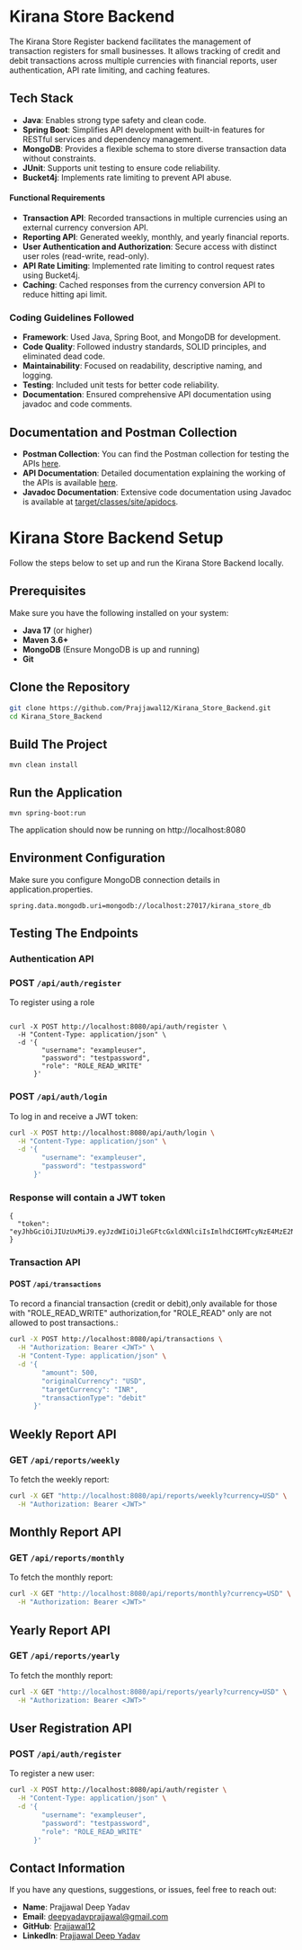 # Kirana Store Backend

The Kirana Store Register backend facilitates the management of transaction registers for small businesses. It allows tracking of credit and debit transactions across multiple currencies with financial reports, user authentication, API rate limiting, and caching features.



 

## Tech Stack
- **Java**: Enables strong type safety and clean code.
- **Spring Boot**: Simplifies API development with built-in features for RESTful services and dependency management.
- **MongoDB**: Provides a flexible schema to store diverse transaction data without constraints.
- **JUnit**: Supports unit testing to ensure code reliability.
- **Bucket4j**: Implements rate limiting to prevent API abuse.

#### Functional Requirements
- **Transaction API**: Recorded transactions in multiple currencies using an external currency conversion API.
- **Reporting API**: Generated weekly, monthly, and yearly financial reports.
- **User Authentication and Authorization**: Secure access with distinct user roles (read-write, read-only).
- **API Rate Limiting**: Implemented rate limiting to control request rates using Bucket4j.
- **Caching**: Cached responses from the currency conversion API to reduce hitting api limit.

### Coding Guidelines Followed
- **Framework**: Used Java, Spring Boot, and MongoDB for development.
- **Code Quality**: Followed industry standards, SOLID principles, and eliminated dead code.
- **Maintainability**: Focused on readability, descriptive naming, and logging.
- **Testing**: Included unit tests for better code reliability.
- **Documentation**: Ensured comprehensive API documentation using javadoc and code comments.

## Documentation and Postman Collection

- **Postman Collection**: You can find the Postman collection for testing the APIs [here](./postman_collection.json).
- **API Documentation**: Detailed documentation explaining the working of the APIs is available [here](./Assignment_Documentation.docx).
- **Javadoc Documentation**: Extensive code documentation using Javadoc is available at [target/classes/site/apidocs](./target/site/apidocs).



# Kirana Store Backend Setup

Follow the steps below to set up and run the Kirana Store Backend locally.

## Prerequisites

Make sure you have the following installed on your system:
- **Java 17** (or higher)
- **Maven 3.6+**
- **MongoDB** (Ensure MongoDB is up and running)
- **Git**

## Clone the Repository

```bash
git clone https://github.com/Prajjawal12/Kirana_Store_Backend.git
cd Kirana_Store_Backend
```
## Build The Project
```
mvn clean install

```
## Run the Application

```
mvn spring-boot:run

 ```
The application should now be running on http://localhost:8080


## Environment Configuration
Make sure you configure MongoDB connection details in application.properties.

```
spring.data.mongodb.uri=mongodb://localhost:27017/kirana_store_db
```

## Testing The Endpoints
### Authentication API
### POST `/api/auth/register`
To register using a role
``` 

curl -X POST http://localhost:8080/api/auth/register \
  -H "Content-Type: application/json" \
  -d '{
        "username": "exampleuser",
        "password": "testpassword",
        "role": "ROLE_READ_WRITE"
      }'

```

### POST `/api/auth/login`
To log in and receive a JWT token:

```bash
curl -X POST http://localhost:8080/api/auth/login \
  -H "Content-Type: application/json" \
  -d '{
        "username": "exampleuser",
        "password": "testpassword"
      }'
```

### Response will contain a JWT token

```
{
  "token": "eyJhbGciOiJIUzUxMiJ9.eyJzdWIiOiJleGFtcGxldXNlciIsImlhdCI6MTcyNzE4MzE2NiwiZXhwIjoxNzI3MjY5NTY2LCJhdXRob3JpdGllcyI6IlJPTEVfUkVBRF9XUklURSJ9.3MRJ38W_tc2N1GpN6bGwnB1BQivhGCJ9btCfQtXutcguUDr1bcUOoQNP6ua5o3OMcFJVnCVMmYBxnkxYQB78YQ"
}

```
### Transaction API

#### POST `/api/transactions`
To record a financial transaction (credit or debit),only available for those with "ROLE_READ_WRITE" authorization,for "ROLE_READ" only are not allowed to post transactions.:

```bash
curl -X POST http://localhost:8080/api/transactions \
  -H "Authorization: Bearer <JWT>" \
  -H "Content-Type: application/json" \
  -d '{
        "amount": 500,
        "originalCurrency": "USD",
        "targetCurrency": "INR",
        "transactionType": "debit"
      }'
```
## Weekly Report API

### GET `/api/reports/weekly`
To fetch the weekly report:

```bash
curl -X GET "http://localhost:8080/api/reports/weekly?currency=USD" \
  -H "Authorization: Bearer <JWT>"
```
## Monthly Report API

### GET `/api/reports/monthly`
To fetch the monthly report:

```bash
curl -X GET "http://localhost:8080/api/reports/monthly?currency=USD" \
  -H "Authorization: Bearer <JWT>"
```

## Yearly Report API

### GET `/api/reports/yearly`
To fetch the monthly report:

```bash
curl -X GET "http://localhost:8080/api/reports/yearly?currency=USD" \
  -H "Authorization: Bearer <JWT>"
```
## User Registration API

### POST `/api/auth/register`
To register a new user:

```bash
curl -X POST http://localhost:8080/api/auth/register \
  -H "Content-Type: application/json" \
  -d '{
        "username": "exampleuser",
        "password": "testpassword",
        "role": "ROLE_READ_WRITE"
      }'
```






## Contact Information

If you have any questions, suggestions, or issues, feel free to reach out:

- **Name**: Prajjawal Deep Yadav
- **Email**: [deepyadavprajjawal@gmail.com](mailto:deepyadavprajjawal@gmail.com)
- **GitHub**: [Prajjawal12](https://github.com/Prajjawal12)
- **LinkedIn**: [Prajjawal Deep Yadav](https://www.linkedin.com/in/prajjawal-deep-yadav/)






